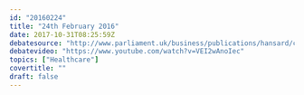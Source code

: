 ```yaml
---
id: "20160224"
title: "24th February 2016"
date: 2017-10-31T08:25:59Z
debatesource: "http://www.parliament.uk/business/publications/hansard/commons/todays-commons-debates/read/unknown/7/"
debatevideo: "https://www.youtube.com/watch?v=VEI2wAnoIec"
topics: ["Healthcare"]
covertitle: ""
draft: false
---
```


